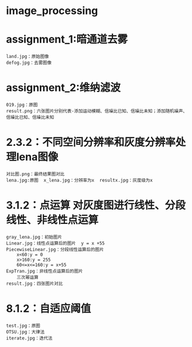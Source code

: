 # image_processing
# assignment_1:暗通道去雾
	land.jpg：原始图像
	defog.jpg：去雾图像
# assignment_2:维纳滤波
	019.jpg：原图
	result.png：六张图片分别代表-添加运动模糊、信噪比已知、信噪比未知；添加随机噪声、信噪比已知、信噪比未知
# 2.3.2：不同空间分辨率和灰度分辨率处理lena图像
	对比图.png：最终结果图对比
	lena.jpg:原图  x_lena.jpg：分辨率为x  resultx.jpg：灰度级为x
# 3.1.2：点运算 对灰度图进行线性、分段线性、非线性点运算
	gray_lena.jpg：初始图片
	Linear.jpg：线性点运算后的图片  y = x +55
	PiecewiseLinear.jpg：分段线性运算后的图片 
		x<60:y = 0
		x>160:y = 255
		60<=x<=160:y = x+55
	ExpTran.jpg：非线性点运算后的图片
		三次幂运算
	result.jpg：四张图片对比 
# 8.1.2：自适应阈值
	test.jpg：原图
	OTSU.jpg：大律法
	iterate.jpg：迭代法
